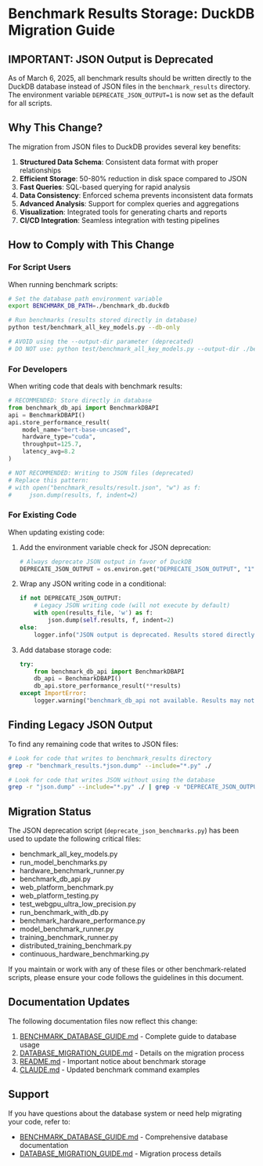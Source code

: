 # Benchmark Results Storage: DuckDB Migration Guide

## IMPORTANT: JSON Output is Deprecated

As of March 6, 2025, all benchmark results should be written directly to the DuckDB database instead of JSON files in the `benchmark_results` directory. The environment variable `DEPRECATE_JSON_OUTPUT=1` is now set as the default for all scripts.

## Why This Change?

The migration from JSON files to DuckDB provides several key benefits:

1. **Structured Data Schema**: Consistent data format with proper relationships
2. **Efficient Storage**: 50-80% reduction in disk space compared to JSON
3. **Fast Queries**: SQL-based querying for rapid analysis
4. **Data Consistency**: Enforced schema prevents inconsistent data formats
5. **Advanced Analysis**: Support for complex queries and aggregations
6. **Visualization**: Integrated tools for generating charts and reports
7. **CI/CD Integration**: Seamless integration with testing pipelines

## How to Comply with This Change

### For Script Users

When running benchmark scripts:

```bash
# Set the database path environment variable
export BENCHMARK_DB_PATH=./benchmark_db.duckdb

# Run benchmarks (results stored directly in database)
python test/benchmark_all_key_models.py --db-only

# AVOID using the --output-dir parameter (deprecated)
# DO NOT use: python test/benchmark_all_key_models.py --output-dir ./benchmark_results
```

### For Developers

When writing code that deals with benchmark results:

```python
# RECOMMENDED: Store directly in database
from benchmark_db_api import BenchmarkDBAPI
api = BenchmarkDBAPI()
api.store_performance_result(
    model_name="bert-base-uncased",
    hardware_type="cuda",
    throughput=125.7,
    latency_avg=8.2
)

# NOT RECOMMENDED: Writing to JSON files (deprecated)
# Replace this pattern:
# with open("benchmark_results/result.json", "w") as f:
#     json.dump(results, f, indent=2)
```

### For Existing Code

When updating existing code:

1. Add the environment variable check for JSON deprecation:
   ```python
   # Always deprecate JSON output in favor of DuckDB
   DEPRECATE_JSON_OUTPUT = os.environ.get("DEPRECATE_JSON_OUTPUT", "1").lower() in ("1", "true", "yes")
   ```

2. Wrap any JSON writing code in a conditional:
   ```python
   if not DEPRECATE_JSON_OUTPUT:
       # Legacy JSON writing code (will not execute by default)
       with open(results_file, 'w') as f:
           json.dump(self.results, f, indent=2)
   else:
       logger.info("JSON output is deprecated. Results stored directly in database.")
   ```

3. Add database storage code:
   ```python
   try:
       from benchmark_db_api import BenchmarkDBAPI
       db_api = BenchmarkDBAPI()
       db_api.store_performance_result(**results)
   except ImportError:
       logger.warning("benchmark_db_api not available. Results may not be stored properly.")
   ```

## Finding Legacy JSON Output

To find any remaining code that writes to JSON files:

```bash
# Look for code that writes to benchmark_results directory
grep -r "benchmark_results.*json.dump" --include="*.py" ./

# Look for code that writes JSON without using the database
grep -r "json.dump" --include="*.py" ./ | grep -v "DEPRECATE_JSON_OUTPUT"
```

## Migration Status

The JSON deprecation script (`deprecate_json_benchmarks.py`) has been used to update the following critical files:

- benchmark_all_key_models.py
- run_model_benchmarks.py
- hardware_benchmark_runner.py
- benchmark_db_api.py
- web_platform_benchmark.py
- web_platform_testing.py
- test_webgpu_ultra_low_precision.py
- run_benchmark_with_db.py
- benchmark_hardware_performance.py
- model_benchmark_runner.py
- training_benchmark_runner.py
- distributed_training_benchmark.py
- continuous_hardware_benchmarking.py

If you maintain or work with any of these files or other benchmark-related scripts, please ensure your code follows the guidelines in this document.

## Documentation Updates

The following documentation files now reflect this change:

1. [BENCHMARK_DATABASE_GUIDE.md](/home/barberb/ipfs_accelerate_py/test/BENCHMARK_DATABASE_GUIDE.md) - Complete guide to database usage
2. [DATABASE_MIGRATION_GUIDE.md](/home/barberb/ipfs_accelerate_py/test/DATABASE_MIGRATION_GUIDE.md) - Details on the migration process
3. [README.md](/home/barberb/ipfs_accelerate_py/test/README.md) - Important notice about benchmark storage
4. [CLAUDE.md](/home/barberb/ipfs_accelerate_py/test/CLAUDE.md) - Updated benchmark command examples

## Support

If you have questions about the database system or need help migrating your code, refer to:

- [BENCHMARK_DATABASE_GUIDE.md](/home/barberb/ipfs_accelerate_py/test/BENCHMARK_DATABASE_GUIDE.md) - Comprehensive database documentation
- [DATABASE_MIGRATION_GUIDE.md](/home/barberb/ipfs_accelerate_py/test/DATABASE_MIGRATION_GUIDE.md) - Migration process details